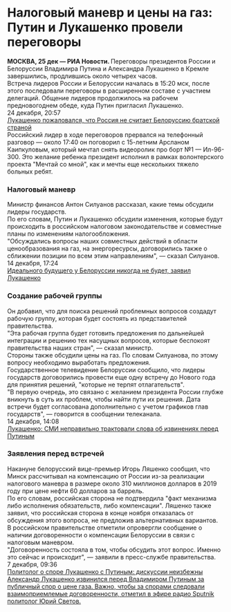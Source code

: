 Налоговый маневр и цены на газ: Путин и Лукашенко провели переговоры
====================================================================



<div class="article__body js-mediator-article mia-analytics"> <div class="article__block"> <div class="article__text"> <strong> МОСКВА, 25 дек — РИА Новости. </strong>Переговоры президентов России и Белоруссии Владимира Путина и Александра Лукашенко в Кремле завершились, продлившись около четырех часов.</div> </div> <div class="article__block"> <div class="article__text">Встреча лидеров России и Белоруссии началась в 15:20 мск, после этого последовали переговоры в расширенном составе с участием делегаций. Общение лидеров продолжилось на рабочем предновогоднем обеде, куда Путин пригласил Лукашенко.</div> </div> <div class="article__block"> <div class="article__article m-image"> <div class="article__article-image">     </div> <div class="article__article-info">  24 декабря, 20:57      </div> <a class="article__article-link" href="/20181224/1548613671.html">  Лукашенко пожаловался, что Россия не считает Белоруссию братской страной    </a> </div> </div> <div class="article__block"> <div class="article__text">Российский лидер в ходе переговоров прервался на телефонный разговор — около 17:40 он поговорил с 15-летним Арсланом Каипкуловым, который мечтал снять видеоролик про борт №1 — Ил-96-300. Это желание ребенка президент исполнил в рамках волонтерского проекта "Мечтай со мной", как и мечты еще нескольких тяжело больных ребят.</div> </div> <div class="article__block"> <h3>Налоговый маневр</h3> </div> <div class="article__block"> <div class="article__text">Министр финансов Антон Силуанов рассказал, какие темы обсудили лидеры государств.</div> </div> <div class="article__block"> <div class="banner m-article-body m-article-mobile banner__1251" id="banner_pos_1251"> <div class="banner__content"> <div id="adfox_mobile_body_1part_1548702109"> </div> </div> </div> </div> <div class="article__block"> <div class="article__text">По его словам, Путин и Лукашенко обсудили изменения, которые будут происходить в российском налоговом законодательстве и совместные планы по изменениям налогообложения.</div> </div> <div class="article__block"> <div class="article__quote"> <div class="article__quote-bg"> <div class="article__quote-bg-desk">   </div> <div class="article__quote-bg-mob">   </div> </div> <div class="article__quote-text m-small">"Обсуждались вопросы наших совместных действий в области ценообразования на газ, на энергоресурсы, договорились также о сближении позиции по всем этим направлениям", — сказал Силуанов.</div> <div class="article__quote-share">   </div> </div> </div> <div class="article__block"> <div class="article__article m-image"> <div class="article__article-image">     </div> <div class="article__article-info">  14 декабря, 17:24      </div> <a class="article__article-link" href="/20181214/1548006593.html">  Идеального будущего у Белоруссии никогда не будет, заявил Лукашенко    </a> </div> </div> <div class="article__block"> <h3>Создание рабочей группы</h3> </div> <div class="article__block"> <div class="article__text">Он добавил, что для поиска решений проблемных вопросов создадут рабочую группу, которая будет состоять из представителей правительства.</div> </div> <div class="article__block"> <div class="banner m-article-body m-article-mobile banner__1252" id="banner_pos_1252"> <div class="banner__content"> <div id="adfox_mobile_body_2part_1548702109"> </div> </div> </div> </div> <div class="article__block"> <div class="article__text">"Эта рабочая группа будет готовить предложения по дальнейшей интеграции и решению тех насущных вопросов, которые беспокоят правительства наших стран", — сказал министр.</div> </div> <div class="article__block"> <div class="article__text">Стороны также обсудили цены на газ. По словам Силуанова, по этому вопросу необходимо выработать предложения.</div> </div> <div class="article__block"> <div class="article__text">Государственное телевидение Белоруссии сообщило, что лидеры государств договорились провести еще одну встречу до Нового года для принятия решений, "которые не терпят отлагательств".</div> </div> <div class="article__block"> <div class="article__quote"> <div class="article__quote-bg"> <div class="article__quote-bg-desk">   </div> <div class="article__quote-bg-mob">   </div> </div> <div class="article__quote-text m-small">"В первую очередь, это связано с желанием президента России глубже вникнуть в суть их проблем, чтобы найти пути их решения. Дата встречи будет согласована дополнительно с учетом графиков глав государств", — говорится в сообщении телеканала.</div> <div class="article__quote-share">   </div> </div> </div> <div class="article__block"> <div class="article__article m-image"> <div class="article__article-image">     </div> <div class="article__article-info">  14 декабря, 14:08      </div> <a class="article__article-link" href="/20181214/1547989466.html">  Лукашенко: СМИ неправильно трактовали слова об извинениях перед Путиным    </a> </div> </div> <div class="article__block"> <h3>Заявления перед встречей</h3> </div> <div class="article__block"> <div class="article__text">Накануне белорусский вице-премьер Игорь Ляшенко сообщил, что Минск рассчитывал на компенсацию от России из-за реализации налогового маневра в размере около 310 миллионов долларов в 2019 году при цене нефти 60 долларов за баррель.</div> </div> <div class="article__block"> <div class="banner m-article-body m-article-mobile banner__1253" id="banner_pos_1253"> <div class="banner__content"> <div id="adfox_mobile_body_3part_1548702109"> </div> </div> </div> </div> <div class="article__block"> <div class="article__text">По его словам, российская сторона не подтвердила "факт механизма либо исполнения обязательств, либо компенсации". Ляшенко также заявил, что российская сторона в конце ноября отказалась от обсуждения этого вопроса, не предложив альтернативных вариантов.</div> </div> <div class="article__block"> <div class="article__text">В российском правительстве отметили опровергли сообщение о наличии договоренности о компенсации Белоруссии в связи с налоговым маневром.</div> </div> <div class="article__block"> <div class="article__text">"Договоренность состояла в том, чтобы обсудить этот вопрос. Именно это сейчас и происходит", — заявили в пресс-службе правительства.</div> </div> <div class="article__block"> <div class="article__article m-image"> <div class="article__article-image">     </div> <div class="article__article-info">  7 декабря, 09:36      </div> <a class="article__article-link" href="/20181207/1547572880.html">  Политолог о споре Лукашенко с Путиным: дискуссии неизбежны Александр Лукашенко извинился перед Владимиром Путиным за публичный спор о цене газа. Важно, чтобы за спорами следовали взаимоприемлемые договоренности, отметил в эфире радио Sputnik политолог Юрий Светов.  </a> </div> </div> </div>